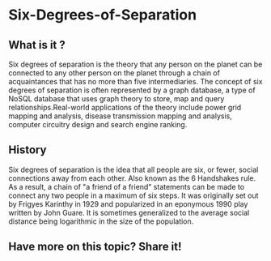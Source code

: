 # Six-Degrees-of-Separation

## What is it ?

Six degrees of separation is the theory that any person on the planet can be connected to any other person on the planet through a chain of acquaintances that has no more than five intermediaries. The concept of six degrees of separation is often represented by a graph database, a type of NoSQL database that uses graph theory to store, map and query relationships.Real-world applications of the theory include power grid mapping and analysis, disease transmission mapping and analysis, computer circuitry design and search engine ranking.

## History
Six degrees of separation is the idea that all people are six, or fewer, social connections away from each other. Also known as the 6 Handshakes rule. As a result, a chain of "a friend of a friend" statements can be made to connect any two people in a maximum of six steps. It was originally set out by Frigyes Karinthy in 1929 and popularized in an eponymous 1990 play written by John Guare. It is sometimes generalized to the average social distance being logarithmic in the size of the population.

## Have more on this topic? Share it! 
